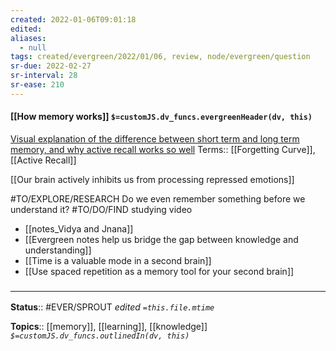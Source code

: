 ```yaml
---
created: 2022-01-06T09:01:18 
edited: 
aliases:
  - null
tags: created/evergreen/2022/01/06, review, node/evergreen/question
sr-due: 2022-02-27
sr-interval: 28
sr-ease: 210
---
```


#### [[How memory works]] `$=customJS.dv_funcs.evergreenHeader(dv, this)`

[Visual explanation of the difference between short term and long term memory, and why active recall works so well](https://where-is-calypso.notion.site/Spaced-Repetition-5477dbbbc83d49fe933d83b919215255)
Terms:: [[Forgetting Curve]], [[Active Recall]]

[[Our brain actively inhibits us from processing repressed emotions]]

#TO/EXPLORE/RESEARCH Do we even remember something before we understand it?
#TO/DO/FIND studying video
- [[notes_Vidya and Jnana]]
- [[Evergreen notes help us bridge the gap between knowledge and understanding]]
- [[Time is a valuable mode in a second brain]]
- [[Use spaced repetition as a memory tool for your second brain]]

### <hr class="footnote"/>

**Status**:: #EVER/SPROUT
*edited `=this.file.mtime`*

**Topics**:: [[memory]], [[learning]], [[knowledge]]
*`$=customJS.dv_funcs.outlinedIn(dv, this)`*
